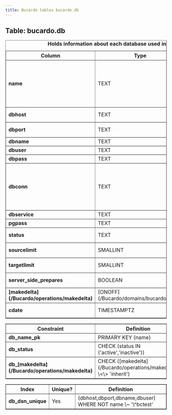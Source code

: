 ```yaml
---
title: Bucardo tables bucardo.db
---
```



<h2>
Table: bucardo.db

</h2>
<table border="1" cellpadding="3">
<caption style="white-space: nowrap">
<b>Holds information about each database used in replication</b>

</caption>
<tr>
<th>
Column

</th>
<th>
Type

</th>
<th>
Notes

</th>
</tr>
<tr>
<td>
<b>name</b>

</td>
<td>
TEXT

</td>
<td>
NOT NULL; this is the name Bucardo will use to refer to this database, <b>not necessarily</b> the database's actual name

</td>
</tr>
<tr>
<td>
<b>dbhost</b>

</td>
<td>
TEXT

</td>
<td>
NOT NULL DEFAULT <b>''</b>

</td>
</tr>
<tr>
<td>
<b>dbport</b>

</td>
<td>
TEXT

</td>
<td>
NOT NULL DEFAULT <b>5432</b>

</td>
</tr>
<tr>
<td>
<b>dbname</b>

</td>
<td>
TEXT

</td>
<td>
NOT NULL

</td>
</tr>
<tr>
<td>
<b>dbuser</b>

</td>
<td>
TEXT

</td>
<td>
NOT NULL

</td>
</tr>
<tr>
<td>
<b>dbpass</b>

</td>
<td>
TEXT

</td>
<td>
NULL

</td>
</tr>
<tr>
<td>
<b>dbconn</b>

</td>
<td>
TEXT

</td>
<td>
NOT NULL DEFAULT <b>''</b>; contains connection parameters, such as "sslmode=require"

</td>
</tr>
<tr>
<td>
<b>dbservice</b>

</td>
<td>
TEXT

</td>
<td>
NULL

</td>
</tr>
<tr>
<td>
<b>pgpass</b>

</td>
<td>
TEXT

</td>
<td>
NULL

</td>
</tr>
<tr>
<td>
<b>status</b>

</td>
<td>
TEXT

</td>
<td>
NOT NULL DEFAULT <b>'active'</b>

</td>
</tr>
<tr>
<td>
<b>sourcelimit</b>

</td>
<td>
SMALLINT

</td>
<td>
NOT NULL DEFAULT <b>0</b>

</td>
</tr>
<tr>
<td>
<b>targetlimit</b>

</td>
<td>
SMALLINT

</td>
<td>
NOT NULL DEFAULT <b>0</b>

</td>
</tr>
<tr>
<td>
<b>server_side_prepares</b>

</td>
<td>
BOOLEAN

</td>
<td>
NOT NULL DEFAULT <b>'true'</b>

</td>
</tr>
<tr>
<td>
<b>[makedelta](/Bucardo/operations/makedelta)</b>

</td>
<td>
[ONOFF](/Bucardo/domains/bucardo.onoff)

</td>
<td>
NOT NULL DEFAULT <b>'off'</b>

</td>
</tr>
<tr>
<td>
<b>cdate</b>

</td>
<td>
TIMESTAMPTZ

</td>
<td>
NOT NULL DEFAULT <b>now()</b>

</td>
</tr>
</table>
<table border="1" cellpadding="3" style="margin-top: 15px">
<tr>
<th>
Constraint

</th>
<th>
Definition

</th>
</tr>
<tr>
<td>
<b>db_name_pk</b>

</td>
<td>
PRIMARY KEY (name)

</td>
</tr>
<tr>
<td>
<b>db_status</b>

</td>
<td>
CHECK (status IN ('active','inactive'))

</td>
</tr>
<tr>
<td>
<b>db_[makedelta](/Bucardo/operations/makedelta)</b>

</td>
<td>
CHECK ([makedelta](/Bucardo/operations/makedelta) \<\> 'inherit')

</td>
</tr>
</table>
<table border="1" cellpadding="3" style="margin-top: 15px">
<tr>
<th>
Index

</th>
<th>
Unique?

</th>
<th>
Definition

</th>
</tr>
<tr>
<td>
<b>db_dsn_unique</b>

</td>
<td>
Yes

</td>
<td>
(dbhost,dbport,dbname,dbuser) WHERE NOT name \~ '\^bctest'

</td>
</tr>
</table>
